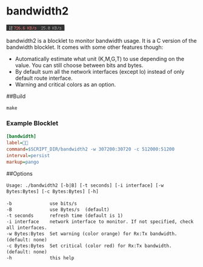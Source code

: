 # bandwidth2

![](bandwidth2.png)

bandwidth2 is a blocklet to monitor bandwidth usage. It is a C version of the bandwidth blocklet. It comes with some other features though:

* Automatically estimate what unit (K,M,G,T) to use depending on the value. You can still choose between bits and bytes.
* By default sum all the network interfaces (except lo) instead of only default route interface.
* Warning and critical colors as an option.

##Build

```
make
```

### Example Blocklet
```ini
[bandwidth]
label=
command=$SCRIPT_DIR/bandwidth2 -w 307200:30720 -c 512000:51200
interval=persist
markup=pango
```

##Options

```
Usage: ./bandwidth2 [-b|B] [-t seconds] [-i interface] [-w Bytes:Bytes] [-c Bytes:Bytes] [-h]

-b              use bits/s
-B              use Bytes/s  (default)
-t seconds      refresh time (default is 1)
-i interface    network interface to monitor. If not specified, check all interfaces.
-w Bytes:Bytes  Set warning (color orange) for Rx:Tx bandwidth. (default: none)
-c Bytes:Bytes  Set critical (color red) for Rx:Tx bandwidth. (default: none)
-h              this help

```
